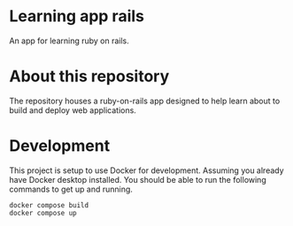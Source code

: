 # Learning app rails

An app for learning ruby on rails.

# About this repository

The repository houses a ruby-on-rails app designed to help learn about to build and deploy web applications.

# Development

This project is setup to use Docker for development. Assuming you already have Docker desktop installed. You should be able to run the following commands to get up
and running.

```
docker compose build
docker compose up
```